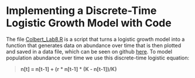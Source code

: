 #  Implementing a Discrete-Time Logistic Growth Model with Code

The file [Colbert_Lab8.R](https://github.com/brusselsproutshawty/CompBioLabsAndHomework/blob/master/Labs/Lab08/Colbert_Lab8.R) is a script that turns a logistic growth model into a function that generates data on abundance over time that is then plotted and saved in a data file, which can be seen on github [here](https://github.com/brusselsproutshawty/CompBioLabsAndHomework/blob/master/Labs/Lab08/LogGrowthResults.csv).
To model population abundance over time we use this discrete-time logistic equation:
> **n[t] = n[t-1] + (r * n[t-1] * (K - n[t-1])/K)**

